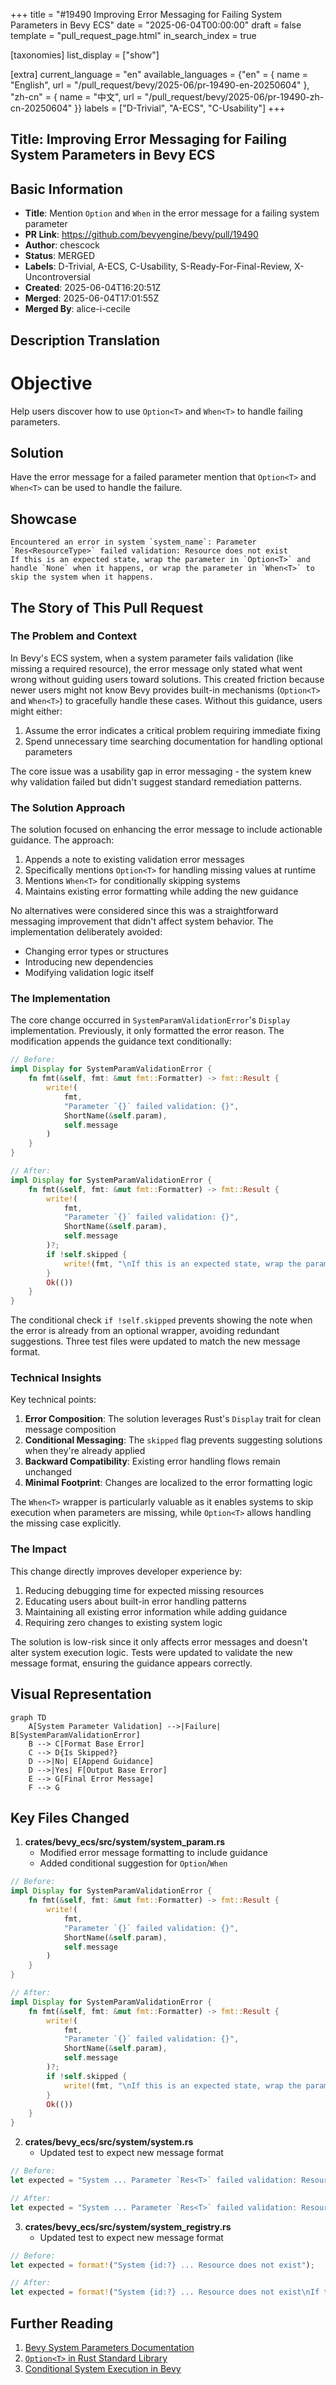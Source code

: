 +++
title = "#19490 Improving Error Messaging for Failing System Parameters in Bevy ECS"
date = "2025-06-04T00:00:00"
draft = false
template = "pull_request_page.html"
in_search_index = true

[taxonomies]
list_display = ["show"]

[extra]
current_language = "en"
available_languages = {"en" = { name = "English", url = "/pull_request/bevy/2025-06/pr-19490-en-20250604" }, "zh-cn" = { name = "中文", url = "/pull_request/bevy/2025-06/pr-19490-zh-cn-20250604" }}
labels = ["D-Trivial", "A-ECS", "C-Usability"]
+++

## Title: Improving Error Messaging for Failing System Parameters in Bevy ECS

## Basic Information
- **Title**: Mention `Option` and `When` in the error message for a failing system parameter
- **PR Link**: https://github.com/bevyengine/bevy/pull/19490
- **Author**: chescock
- **Status**: MERGED
- **Labels**: D-Trivial, A-ECS, C-Usability, S-Ready-For-Final-Review, X-Uncontroversial
- **Created**: 2025-06-04T16:20:51Z
- **Merged**: 2025-06-04T17:01:55Z
- **Merged By**: alice-i-cecile

## Description Translation
# Objective

Help users discover how to use `Option<T>` and `When<T>` to handle failing parameters.

## Solution

Have the error message for a failed parameter mention that `Option<T>` and `When<T>` can be used to handle the failure.  

## Showcase

```
Encountered an error in system `system_name`: Parameter `Res<ResourceType>` failed validation: Resource does not exist
If this is an expected state, wrap the parameter in `Option<T>` and handle `None` when it happens, or wrap the parameter in `When<T>` to skip the system when it happens.
```

## The Story of This Pull Request

### The Problem and Context
In Bevy's ECS system, when a system parameter fails validation (like missing a required resource), the error message only stated what went wrong without guiding users toward solutions. This created friction because newer users might not know Bevy provides built-in mechanisms (`Option<T>` and `When<T>`) to gracefully handle these cases. Without this guidance, users might either:
1. Assume the error indicates a critical problem requiring immediate fixing
2. Spend unnecessary time searching documentation for handling optional parameters

The core issue was a usability gap in error messaging - the system knew why validation failed but didn't suggest standard remediation patterns.

### The Solution Approach
The solution focused on enhancing the error message to include actionable guidance. The approach:
1. Appends a note to existing validation error messages
2. Specifically mentions `Option<T>` for handling missing values at runtime
3. Mentions `When<T>` for conditionally skipping systems
4. Maintains existing error formatting while adding the new guidance

No alternatives were considered since this was a straightforward messaging improvement that didn't affect system behavior. The implementation deliberately avoided:
- Changing error types or structures
- Introducing new dependencies
- Modifying validation logic itself

### The Implementation
The core change occurred in `SystemParamValidationError`'s `Display` implementation. Previously, it only formatted the error reason. The modification appends the guidance text conditionally:

```rust
// Before:
impl Display for SystemParamValidationError {
    fn fmt(&self, fmt: &mut fmt::Formatter) -> fmt::Result {
        write!(
            fmt,
            "Parameter `{}` failed validation: {}",
            ShortName(&self.param),
            self.message
        )
    }
}

// After:
impl Display for SystemParamValidationError {
    fn fmt(&self, fmt: &mut fmt::Formatter) -> fmt::Result {
        write!(
            fmt,
            "Parameter `{}` failed validation: {}",
            ShortName(&self.param),
            self.message
        )?;
        if !self.skipped {
            write!(fmt, "\nIf this is an expected state, wrap the parameter in `Option<T>` and handle `None` when it happens, or wrap the parameter in `When<T>` to skip the system when it happens.")?;
        }
        Ok(())
    }
}
```

The conditional check `if !self.skipped` prevents showing the note when the error is already from an optional wrapper, avoiding redundant suggestions. Three test files were updated to match the new message format.

### Technical Insights
Key technical points:
1. **Error Composition**: The solution leverages Rust's `Display` trait for clean message composition
2. **Conditional Messaging**: The `skipped` flag prevents suggesting solutions when they're already applied
3. **Backward Compatibility**: Existing error handling flows remain unchanged
4. **Minimal Footprint**: Changes are localized to the error formatting logic

The `When<T>` wrapper is particularly valuable as it enables systems to skip execution when parameters are missing, while `Option<T>` allows handling the missing case explicitly.

### The Impact
This change directly improves developer experience by:
1. Reducing debugging time for expected missing resources
2. Educating users about built-in error handling patterns
3. Maintaining all existing error information while adding guidance
4. Requiring zero changes to existing system logic

The solution is low-risk since it only affects error messages and doesn't alter system execution logic. Tests were updated to validate the new message format, ensuring the guidance appears correctly.

## Visual Representation

```mermaid
graph TD
    A[System Parameter Validation] -->|Failure| B[SystemParamValidationError]
    B --> C[Format Base Error]
    C --> D{Is Skipped?}
    D -->|No| E[Append Guidance]
    D -->|Yes| F[Output Base Error]
    E --> G[Final Error Message]
    F --> G
```

## Key Files Changed

1. **crates/bevy_ecs/src/system/system_param.rs**
   - Modified error message formatting to include guidance
   - Added conditional suggestion for `Option`/`When`

```rust
// Before:
impl Display for SystemParamValidationError {
    fn fmt(&self, fmt: &mut fmt::Formatter) -> fmt::Result {
        write!(
            fmt,
            "Parameter `{}` failed validation: {}",
            ShortName(&self.param),
            self.message
        )
    }
}

// After:
impl Display for SystemParamValidationError {
    fn fmt(&self, fmt: &mut fmt::Formatter) -> fmt::Result {
        write!(
            fmt,
            "Parameter `{}` failed validation: {}",
            ShortName(&self.param),
            self.message
        )?;
        if !self.skipped {
            write!(fmt, "\nIf this is an expected state, wrap the parameter in `Option<T>` and handle `None` when it happens, or wrap the parameter in `When<T>` to skip the system when it happens.")?;
        }
        Ok(())
    }
}
```

2. **crates/bevy_ecs/src/system/system.rs**
   - Updated test to expect new message format

```rust
// Before:
let expected = "System ... Parameter `Res<T>` failed validation: Resource does not exist";

// After:
let expected = "System ... Parameter `Res<T>` failed validation: Resource does not exist\nIf this is an expected state, wrap...";
```

3. **crates/bevy_ecs/src/system/system_registry.rs**
   - Updated test to expect new message format

```rust
// Before:
let expected = format!("System {id:?} ... Resource does not exist");

// After:
let expected = format!("System {id:?} ... Resource does not exist\nIf this is an expected state, wrap...");
```

## Further Reading
1. [Bevy System Parameters Documentation](https://docs.rs/bevy_ecs/latest/bevy_ecs/system/trait.SystemParam.html)
2. [`Option<T>` in Rust Standard Library](https://doc.rust-lang.org/std/option/enum.Option.html)
3. [Conditional System Execution in Bevy](https://bevy-cheatbook.github.io/programming/conditions.html)